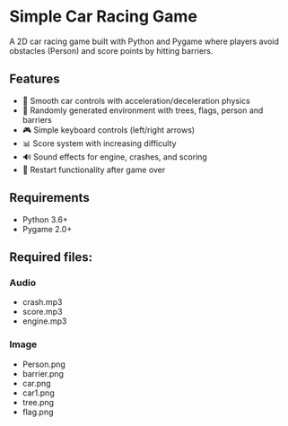 # Simple Car Racing Game
A 2D car racing game built with Python and Pygame where players avoid obstacles (Person) and score points by hitting barriers.

## Features
- 🚗 Smooth car controls with acceleration/deceleration physics
- 🌳 Randomly generated environment with trees, flags, person and barriers
- 🎮 Simple keyboard controls (left/right arrows)
- 📊 Score system with increasing difficulty
- 🔊 Sound effects for engine, crashes, and scoring
- 🔄 Restart functionality after game over

## Requirements
- Python 3.6+
- Pygame 2.0+

## Required files:

### Audio
- crash.mp3
- score.mp3
- engine.mp3

### Image
- Person.png
- barrier.png
- car.png
- car1.png
- tree.png
- flag.png
